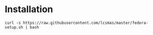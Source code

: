 # Installation

```shell
curl -s https://raw.githubusercontent.com/lcsmas/master/fedora-setup.sh | bash
```
